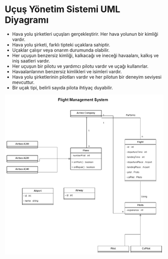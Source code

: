# Uçuş Yönetim Sistemi UML Diyagramı

- Hava yolu şirketleri uçuşları gerçekleştirir. Her hava yolunun bir kimliği vardır.
- Hava yolu şirketi, farklı tipteki uçaklara sahiptir.
- Uçaklar çalışır veya onarım durumunda olabilir.
- Her uçuşun benzersiz kimliği, kalkacağı ve ineceği havaalanı, kalkış ve iniş saatleri vardır.
- Her uçuşun bir pilotu ve yardımcı pilotu vardır ve uçağı kullanırlar.
- Havaalanlarının benzersiz kimlikleri ve isimleri vardır.
- Hava yolu şirketlerinin pilotları vardır ve her pilotun bir deneyim seviyesi mevcuttur.
- Bir uçak tipi, belirli sayıda pilota ihtiyaç duyabilir.

![Uçuş Yönetim Sistemi UML Diyagramı](https://github.com/ysfarslanon/Patika.dev---Object-Oriented-Programming/blob/main/3%20-%20U%C3%A7u%C5%9F%20Y%C3%B6netim%20Sistemi/U%C3%A7u%C5%9F%20Y%C3%B6netim%20Sistemi.drawio.png?raw=true)
